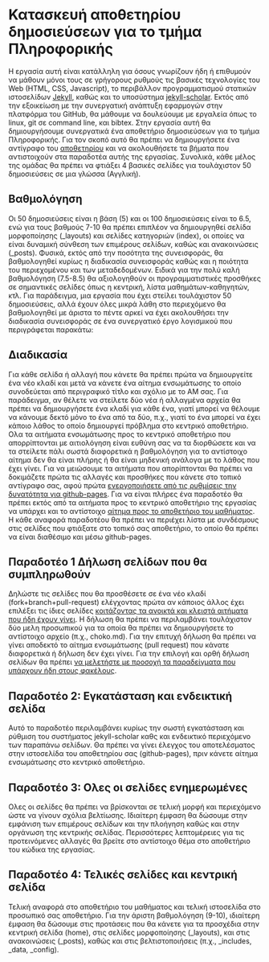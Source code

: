 # Κατασκευή αποθετηρίου δημοσιεύσεων για το τμήμα Πληροφορικής
Η εργασία αυτή είναι κατάλληλη για όσους γνωρίζουν ήδη ή επιθυμούν να μάθουν μόνοι τους σε γρήγορους ρυθμούς τις βασικές τεχνολογίες του Web (HTML, CSS, Javascript), το περιβάλλον προγραμματισμού στατικών ιστοσελίδων [Jekyll](https://jekyllrb.com/docs/quickstart/), καθώς και το υποσύστημα [jekyll-scholar](https://github.com/inukshuk/jekyll-scholar). Εκτός από την εξοικείωση με την συνεργατική ανάπτυξη εφαρμογών στην πλατφόρμα του GitHub, θα μάθουμε να δουλεύουμε με εργαλεία όπως το linux, git σε command line, και bibtex. Στην εργασία αυτή θα δημιουργήσουμε συνεργατικά ένα αποθετήριο δημοσιεύσεων για το τμήμα Πληροφορικής. Για τον σκοπό αυτό θα πρέπει να δημιουργήσετε ένα αντίγραφο του [αποθετηρίου]() και να ακολουθήσετε τα βήματα που αντιστοιχούν στα παραδοτέα αυτής της εργασίας. Συνολικά, κάθε μέλος της ομάδας θα πρέπει να φτιάξει 4 βασικές σελίδες για τουλάχιστον 50 δημοσιεύσεις σε μια γλώσσα (Αγγλική). 

## Βαθμολόγηση
Οι 50 δημοσιεύσεις είναι η βάση (5) και οι 100 δημοσιεύσεις είναι το 6.5, ενώ για τους βαθμούς 7-10 θα πρέπει επιπλέον να δημιουργηθεί σελίδα μορφοποίησης (_layouts) και σελίδες κατηγοριών (index), οι οποίες να είναι δυναμική σύνθεση των επιμέρους σελίδων, καθώς και ανακοινώσεις (_posts). Φυσικά, εκτός από την ποσότητα της συνεισφοράς, θα βαθμολογηθεί κυρίως η διαδικασία συνεισφοράς καθώς και η ποιότητα του περιεχομένου και των μεταδεδομένων. Ειδικά για την πολύ καλή βαθμολόγηση (7.5-8.5) θα αξιολογηθούν οι προγραμματιστικές προσθήκες σε σημαντικές σελίδες όπως η κεντρική, λίστα μαθημάτων-καθηγητών, κτλ. Για παράδειγμα, μια εργασία που έχει στείλει τουλάχιστον 50 δημοσιεύσεις, αλλά έχουν όλες μικρά λάθη στο περιεχόμενο θα βαθμολογηθεί με άριστα το πέντε αρκεί να έχει ακολουθήσει την διαδικασία συνεισφοράς σε ένα συνεργατικό έργο λογισμικού που περιγράφεται παρακάτω:

## Διαδικασία
Για κάθε σελίδα ή αλλαγή που κάνετε θα πρέπει πρώτα να δημιουργείτε ένα νέο κλαδί και μετά να κάνετε ένα αίτημα ενσωμάτωσης το οποίο συνοδεύεται από περιγραφικό τίτλο και σχόλιο με το ΑΜ σας. Για παράδειγμα, αν θέλετε να στείλετε δύο νέα ή αλλαγμένα αρχεία θα πρέπει να δημιουργήσετε ένα κλαδί για κάθε ένα, γιατί μπορεί να θέλουμε να κάνουμε δεκτό μόνο το ένα από τα δύο, π.χ., γιατί το ένα μπορεί να έχει κάποιο λάθος το οποίο δημιουργεί πρόβλημα στο κεντρικό αποθετήριο. Ολα τα αιτήματα ενσωμάτωσης προς το κεντρικό αποθετήριο που απορρίπτονται με αιτιολόγηση είναι ευθύνη σας να τα διορθώσετε και να τα στείλετε πάλι σωστά διαφορετικά η βαθμολόγηση για το αντίστοιχο αίτημα δεν θα είναι πλήρης ή θα είναι μηδενική ανάλογα με το λάθος που έχει γίνει. Για να μειώσουμε τα αιτήματα που απορίπτονται θα πρέπει να δοκιμάζετε πρώτα τις αλλαγές και προσθήκες που κάνετε στο τοπικό αντίγραφο σας, αφού πρώτα [ενεργοποιήσετε από τις ρυθμίσεις την δυνατότητα για github-pages](https://help.github.com/articles/configuring-a-publishing-source-for-github-pages/). Για να είναι πλήρες ένα παραδοτέο θα πρέπει εκτός από τα αιτήματα προς το κεντρικό αποθετήριο της εργασίας να υπάρχει και το αντίστοιχο [αίτημα προς το αποθετήριο του μαθήματος](https://courses-ionio.github.io/help/). Η κάθε αναφορά παραδοτέου θα πρέπει να περιέχει λίστα με συνδέσμους στις σελίδες που φτιάξατε στο τοπικό σας αποθετήριο, το οποίο θα πρέπει να είναι διαθέσιμο και μέσω github-pages.

## Παραδοτέο 1 Δήλωση σελίδων που θα συμπληρωθούν
Δηλώστε τις σελίδες που θα προσθέσετε σε ένα νέο κλαδί (fork+branch+pull-request) ελέγχοντας πρώτα αν κάποιος άλλος έχει επιλέξει τις ίδιες σελίδες [κοιτάζοντας τα ανοικτά και κλειστά αιτήματα που ήδη έχουν γίνει](). Η δήλωση θα πρέπει να περιλαμβάνει τουλάχιστον δύο μελη προσωπικού για τα οποία θα πρέπει να δημιουργήσετε το αντίστοιχο αρχείο (π.χ., choko.md). Για την επιτυχή δήλωση θα πρέπει να γίνει αποδεκτό το αίτημα ενσωμάτωσης (pull request) που κάνατε διαφορετικά ή δήλωση δεν έχει γίνει. Για την επιλογή και ορθή δήλωση σελίδων θα πρέπει [να μελετήστε με προσοχή τα παραδείγματα που υπάρχουν ήδη στους φακέλους]().

## Παραδοτέο 2: Εγκατάσταση και ενδεικτική σελίδα
Αυτό το παραδοτέο περιλαμβάνει κυρίως την σωστή εγκατάσταση και ρύθμιση του συστήματος jekyll-scholar καθς και ενδεικτικό περιεχόμενο των παραπάνω σελίδων. Θα πρέπει να γίνει έλεγχος του αποτελέσματος στην ιστοσελίδα του αποθετηρίου σας (github-pages), πριν κάνετε αίτημα ενσωμάτωσης στο κεντρικό αποθετήριο. 

## Παραδοτέο 3: Ολες οι σελίδες ενημερωμένες
Ολες οι σελίδες θα πρέπει να βρίσκονται σε τελική μορφή και περιεχόμενο ώστε να γίνουν σχόλια βελτίωσης. Ιδιαίτερη έμφαση θα δώσουμε στην εμφάνιση των επιμέρους σελίδων και την πλοήγηση καθώς και στην οργάνωση της κεντρικής σελίδας. Περισσότερες λεπτομέρειες για τις προτεινόμενες αλλαγές θα βρείτε στο αντίστοιχο θέμα στο αποθετήριο του κώδικα της εργασίας.

## Παραδοτέο 4: Τελικές σελίδες και κεντρική σελίδα
Τελική αναφορά στο αποθετήριο του μαθήματος και τελική ιστοσελίδα στο προσωπικό σας αποθετήριο. Για την άριστη βαθμολόγηση (9-10), ιδιαίτερη έμφαση θα δώσουμε στις προτάσεις που θα κάνετε για τα προσχέδια στην κεντρική σελίδα (home), στις σελίδες μορφοποίησης (_layouts), και στις ανακοινώσεις (_posts), καθώς και στις βελτιστοποιήσεις (π.χ., _includes, _data, _config).
